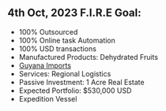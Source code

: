 ## 4th Oct, 2023 F.I.R.E Goal:
- 100% Outsourced
- 100% Online task Automation
- 100% USD transactions
- Manufactured Products: Dehydrated Fruits
- [Guyana Imports](guyana-imports.md)
- Services: Regional Logistics
- Passive Investment: 1 Acre Real Estate
- Expected Portfolio: $530,000 USD
- Expedition Vessel





 
